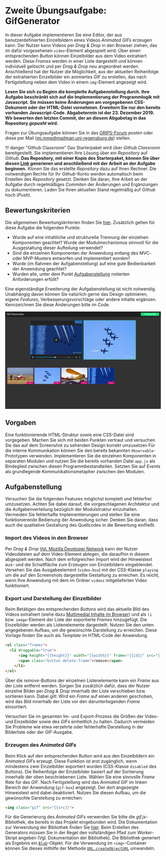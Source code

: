 # Zweite Übungsaufgabe: GifGenerator

In dieser Aufgabe implementieren Sie eine Editor, der aus benutzerdefinierten Einzelbildern eines Videos *Animated GIFs* erzeugen kann. Der Nutzer kann Videos per *Drag & Drop* in den Browser ziehen, das im dafür vorgesehenen `video`-Element abgespielt wird. Über einen entsprechenden *Button* können Einzelbilder aus dem Video extrahiert werden. Diese *Frames* werden in einer Liste dargestellt und können individuell gelöscht und per *Drag & Drop* neu angeordnet werden. Anschließend hat der Nutzer die Möglichkeit, aus der aktuellen Reihenfolge der extrahierten Einzelbilder ein animiertes *GIF* zu erstellen, das nach Fertigstellung neben dem Video in einem `img`-Element angezeigt wird. 

**Lesen Sie sich zu Beginn die komplette Aufgabenstellung durch. Ihre Aufgabe beschränkt sich auf die Implementierung der Programmlogik mit Javascript. Sie müssen keine Änderungen am vorgegebenen CSS-Dokument oder der HTML-Datei vornehmen. Erweitern Sie nur den bereits vorhanden Javascript-Code. Abgabetermin ist der 23. Dezember 2019. Wir bewerten den letzten Commit, der an diesem Abgabetag in das Repository *gepusht* wird.**

Fragen zur Übungsaufgabe können Sie in das [GRIPS-Forum](https://elearning.uni-regensburg.de/mod/forum/view.php?id=1166886) *posten* oder diese per Mail (mi.mme@mailman.uni-regensburg.de) stellen.

!!! danger "Github Classroom"
	Das Starterpaket wird über *Github Classroom* bereitgestellt. Sie implementieren Ihre Lösung über ein *Repository* auf *Github*. **Das Repository, mit einer Kopie des Starterpaket, können Sie über diesen [Link](https://classroom.github.com/a/AO_54k29) generieren und anschließend mit der Arbeit an der Aufgabe beginnen.** Klonen Sie das erstellte *Repository* dazu auf Ihren Rechner. Die notwendigen Rechte für Ihr *Github*-Konto werden automatisch beim Erstellen des *Repository* gesetzt. Denken Sie daran, Ihre Arbeit an der Aufgabe durch regelmäßiges *Commiten* der Änderungen und Ergänzungen zu dokumentieren. Laden Sie Ihren aktuellen Stand regelmäßig auf *Github* hoch (*Push*). 

## Bewertungskriterien

Die allgemeinen Bewertungskriterien finden Sie [hier](index.md). Zusätzlich gelten für diese Aufgabe die folgenden Punkte:

* Wurde auf eine inhaltliche und strukturelle Trennung der einzelnen Komponenten geachtet? Wurde der Modulmechanismus sinnvoll für die Ausgestaltung dieser Aufteilung verwendet?
* Sind die einzelnen Komponenten der Anwendung entlang des MVC- oder MVP-Musters entworfen und implementiert worden?
* Wurde (im Rahmen der Aufgabenstellung) auf eine gute Bedienbarkeit der Anwendung geachtet?
* Wurden alle, unter dem Punkt [Aufgabenstellung](#aufgabenstellung) notierten Anforderungen erfüllt?

Eine eigenständige Erweiterung der Aufgabenstellung ist nicht notwendig. Unabhängig davon können Sie natürlich gerne das Design optimieren, eigene *Features*, Verbesserungsvorschläge oder andere Inhalte ergänzen. Kennzeichnen Sie diese Änderungen bitte im Code.

![Screenshot der finalen Anwendung](img/screenshot-complete.png)


## Vorgaben 

Eine funktionierende HTML-Struktur sowie eine CSS-Datei sind vorgegeben. Machen Sie sich mit beiden Punkten vertraut und versuchen Sie das auf dem Screenshot zu sehenden Design korrekt umzusetzen Für die interne Kommunikation können Sie den bereits bekannten `Observable`-Prototypen verwenden. Implementieren Sie die einzelnen Komponenten in separaten Modulen und nutzen Sie die bereits vorhanden Datei `app.js` als Bindeglied zwischen diesen Programmbestandteilen. Setzten Sie auf *Events* als grundlegende Kommunikationsmetapher zwischen den Modulen.

## Aufgabenstellung

Versuchen Sie die folgenden Features möglichst komplett und fehlerfrei umzusetzen. Achten Sie dabei darauf, die vorgeschlagenen Architektur und die Aufgabenverteilung bezüglich der Modulstruktur einzuhalten. Vermeiden Sie fehlerhafte Implementierungen und stellen Sie eine funktionierende Bedienung der Anwendung sicher. Denken Sie daran, dass auch die qualitative Gestaltung des Quellcodes in die Bewertung einfließt. 


### Import des Videos in den Browser

Per *Drag & Drop* [Vgl. Mozilla Developer Network](https://developer.mozilla.org/en-US/docs/Web/API/HTML_Drag_and_Drop_API) kann der Nutzer Videodateien auf dem Video-Element ablegen, die daraufhin in diesem abgespielt werden. Nach dem erfolgreichen Import wird der Hinweistext aus- und die Schaltfläche zum Erzeugen von Einzelbildern eingeblendet. Versehen Sie das Ausgabeelement (`video-box`) mit der CSS-Klasse `playing` um die auf den Screenshots dargestellte Gestaltung zu erreichen. Es reicht, wenn Ihre Anwendung mit dem im Ordner `videos` mitgelieferten Video funktioniert.

### Export und Darstellung der Einzelbilder

Beim Betätigen des entsprechenden *Buttons* wird das aktuelle Bild des Videos extrahiert (siehe dazu [Multimedial Inhalte im Browser](../..//MME/canvas-element)) und als `li` bzw. `image`-Element der Liste der exportierte *Frames* hinzugefügt. Die Einzelbilder werden als Listenelemente dargestellt. Nutzen Sie den unten angegebenen Aufbau, um die gewünschte Darstellung zu erreichen. Diese Vorlage finden Sie auch als *Template* im HTML-Code der Anwendung.

```html
<ul class="frames">
  <li draggable="true">
      <img height="{{height}}" width="{{width}}" frame="{{id}}" src="{{src}}">
      <span class="button delete-frame">remove</span>
    </li>
</ul>
```

Über die *remove*-Buttons der einzelnen Listenelemente kann ein *Frame* aus der Liste entfernt werden. Sorgen Sie zusätzlich dafür, dass der Nutzer einzelne Bilder per *Drag & Drop* innerhalb der Liste verschieben bzw. sortieren kann. Dabei gilt: Wird ein *Frame* auf einen anderen geschoben, wird das Bild innerhalb der Liste vor den darunterliegenden *Frame* einsortiert.

Versuchen Sie im gesamten Im- und Export-Prozess die Größen der Video- und Einzelbilder sowie des *GIFs* einheitlich zu halten. Dadurch vermeiden Sie Probleme wie etwa verzehrte oder fehlerhafte Darstellung in der Bilderliste oder der *GIF*-Ausgabe.

### Erzeugen des *Animated GIFs*

Beim Klick auf den entsprechenden Button wird aus den Einzelbildern ein *Animated GIFs* erzeugt. Diese Funktion ist erst zugänglich, wenn mindestens zwei Einzelbilder exportiert wurden (CSS-Klasse `disabled` des Buttons). Die Reihenfolge der Einzelbilder basiert auf der Sortierung innerhalb der oben beschriebenen Liste. Wählen Sie eine sinnvolle *Frame Rate* für das *GIF*. Nach Fertigstellung wird das *Animated GIF* im linken Bereich der Anwendung (`gif-box`) angezeigt. Der dort angezeigte Hinweistext wird dabei deaktiviert. Nutzen Sie diesen Aufbau, um die gewünschte Darstellung zu erreichen:

```html
<img class="gif" src="{{src}}">
```

Für die Generierung des *Animated GIFs* verwenden Sie bitte die *gif.js*-Bibliothek, die bereits in das Projekt eingebunden wird. Die Dokumentation zur Verwendung der Bibliothek finden Sie [hier](https://github.com/jnordberg/gif.js). Beim Erstellen des Generators müssen Sie in der Regel den vollständigen Pfad zum *Worker*-Skript angeben (Vgl. Dokumentation der Bibliothek). Die Bibliothek generiert als Ergebnis ein [`Blob`](https://developer.mozilla.org/en-US/docs/Web/API/Blob)-Objekt. Für die Verwendung im `<img>`-Container können Sie dieses mithilfe der Methode [`URL.createObjectURL`](https://developer.mozilla.org/en-US/docs/Web/API/URL/createObjectURL) umwandeln.


